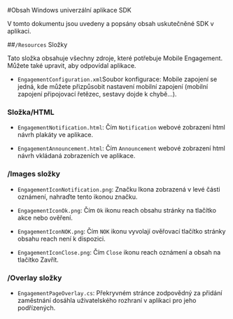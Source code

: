 <properties 
    pageTitle="Obsah Windows univerzální aplikace SDK" 
    description="Další informace o obsah Windows SDK univerzální aplikace pro zapojení Mobile Azure"                    
    services="mobile-engagement" 
    documentationCenter="mobile" 
    authors="piyushjo" 
    manager="dwrede" 
    editor="" />

<tags 
    ms.service="mobile-engagement" 
    ms.workload="mobile" 
    ms.tgt_pltfrm="mobile-windows-store" 
    ms.devlang="dotnet" 
    ms.topic="article" 
    ms.date="08/19/2016" 
    ms.author="piyushjo" />

#<a name="windows-universal-apps-sdk-content"></a>Obsah Windows univerzální aplikace SDK

V tomto dokumentu jsou uvedeny a popsány obsah uskutečněné SDK v aplikaci.

##<a name="the-resources-folder"></a>`/Resources` Složky

Tato složka obsahuje všechny zdroje, které potřebuje Mobile Engagement. Můžete také upravit, aby odpovídal aplikace.

- `EngagementConfiguration.xml`Soubor konfigurace: Mobile zapojení se jedná, kde můžete přizpůsobit nastavení mobilní zapojení (mobilní zapojení připojovací řetězec, sestavy dojde k chybě...).

### <a name="html-folder"></a>Složka/HTML

- `EngagementNotification.html`: Čím `Notification` webové zobrazení html návrh plakáty ve aplikace.

- `EngagementAnnouncement.html`: Čím `Announcement` webové zobrazení html návrh vkládaná zobrazeních ve aplikace.

### <a name="images-folder"></a>/Images složky

- `EngagementIconNotification.png`: Značku Ikona zobrazená v levé části oznámení, nahraďte tento ikonou značku.

- `EngagementIconOk.png`: Čím `Ok` ikonu reach obsahu stránky na tlačítko akce nebo ověření.

- `EngagementIconNOK.png`: Čím `NOK` ikonu vyvolají ověřovací tlačítko stránky obsahu reach není k dispozici.
 
- `EngagementIconClose.png`: Čím `Close` ikonu reach oznámení a obsah na tlačítko Zavřít.

### <a name="overlay-folder"></a>/Overlay složky

- `EngagementPageOverlay.cs`: Překryvném stránce zodpovědný za přidání zaměstnání dosáhla uživatelského rozhraní v aplikaci pro jeho podřízených.
  
